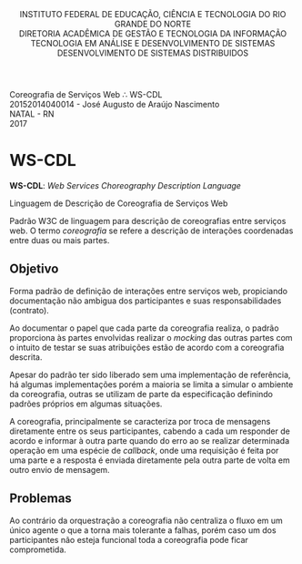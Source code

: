 
<link rel="stylesheet" href="github.css">
<link rel="stylesheet" href="main.css">

<section class="capa">

  <header>
INSTITUTO FEDERAL DE EDUCAÇÃO, CIÊNCIA E TECNOLOGIA DO RIO GRANDE DO NORTE
<br>
DIRETORIA ACADÊMICA DE GESTÃO E TECNOLOGIA DA INFORMAÇÃO
<br>
TECNOLOGIA EM ANÁLISE E DESENVOLVIMENTO DE SISTEMAS
<br>
DESENVOLVIMENTO DE SISTEMAS DISTRIBUIDOS
  </header>

  <main>
Coreografia de Serviços Web &there4; WS-CDL
  </main>

  <aside>
20152014040014 - José Augusto de Araújo Nascimento
  </asige>

  <footer>
NATAL - RN
<br>
2017
  </footer>

</section>

<p class="quebra-pagina"></p>

# WS-CDL

**WS-CDL**: *Web Services Choreography Description Language*

Linguagem de Descrição de Coreografia de Serviços Web

Padrão W3C de linguagem para descrição de coreografias entre serviços web. O termo *coreografia* se refere a descrição de interações coordenadas entre duas ou mais partes.

## Objetivo

  Forma padrão de definição de interações entre serviços web, propiciando documentação não ambigua dos participantes e suas responsabilidades (contrato).

  Ao documentar o papel que cada parte da coreografia realiza, o padrão proporciona às partes envolvidas realizar o *mocking* das outras partes com o intuito de testar se suas atribuições estão de acordo com a coreografia descrita.

  Apesar do padrão ter sido liberado sem uma implementação de referência, há algumas implementações porém a maioria se limita a simular o ambiente da coreografia, outras se utilizam de parte da especificação definindo padrões próprios em algumas situações.

  A coreografia, principalmente se caracteriza por troca de mensagens diretamente entre os seus participantes, cabendo a cada um responder de acordo e informar à outra parte quando do erro ao se realizar determinada operação em uma espécie de *callback*, onde uma requisição é feita por uma parte e a resposta é enviada diretamente pela outra parte de volta em outro envio de mensagem.

## Problemas

  Ao contrário da orquestração a coreografia não centraliza o fluxo em um único agente o que a torna mais tolerante a falhas, porém caso um dos participantes não esteja funcional toda a coreografia pode ficar comprometida.

